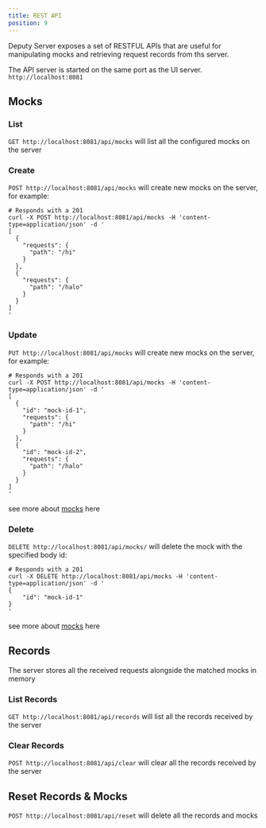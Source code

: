 ```yaml
---
title: REST API
position: 9
---
```


Deputy Server exposes a set of RESTFUL APIs that are useful for manipulating mocks and retrieving request records from
ths server.

The API server is started on the same port as the UI server. `http://localhost:8081`

## Mocks

### List

`GET http://localhost:8081/api/mocks` will list all the configured mocks on the server

### Create

`POST http://localhost:8081/api/mocks` will create new mocks on the server, for example:

```shell script
# Responds with a 201
curl -X POST http://localhost:8081/api/mocks -H 'content-type=application/json' -d '
[
  {
    "requests": {
      "path": "/hi"
    }
  },
  {
    "requests": {
      "path": "/halo"
    }
  }
]
'
```

### Update

`PUT http://localhost:8081/api/mocks` will create new mocks on the server, for example:

```shell script
# Responds with a 201
curl -X POST http://localhost:8081/api/mocks -H 'content-type=application/json' -d '
[
  {
    "id": "mock-id-1",
    "requests": {
      "path": "/hi"
    }
  },
  {
    "id": "mock-id-2",
    "requests": {
      "path": "/halo"
    }
  }
]
'
```

see more about [mocks](guide.md) here

### Delete

`DELETE http://localhost:8081/api/mocks/` will delete the mock with the specified body id:

```shell
# Responds with a 201
curl -X DELETE http://localhost:8081/api/mocks -H 'content-type=application/json' -d '
{
    "id": "mock-id-1"
}
'
```

see more about [mocks](guide.md) here

## Records

The server stores all the received requests alongside the matched mocks in memory

### List Records

`GET http://localhost:8081/api/records` will list all the records received by the server

### Clear Records

`POST http://localhost:8081/api/clear` will clear all the records received by the server

## Reset Records & Mocks

`POST http://localhost:8081/api/reset` will delete all the records and mocks
